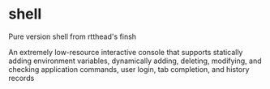 # shell

Pure version shell from rtthead's finsh

An extremely low-resource interactive console that supports statically adding environment variables, dynamically adding, deleting, modifying, and checking application commands, user login, tab completion, and history records
